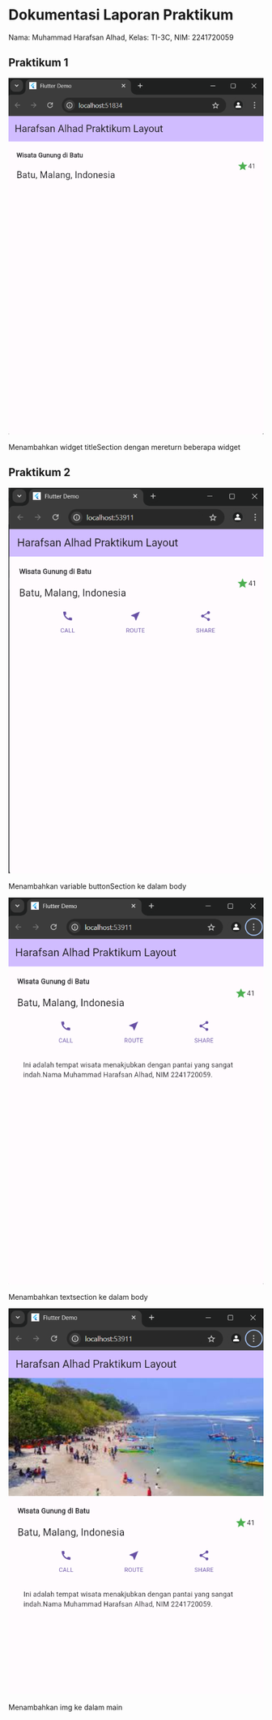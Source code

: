 # Dokumentasi Laporan Praktikum

Nama: Muhammad Harafsan Alhad, Kelas: TI-3C, NIM: 2241720059

## Praktikum 1

![Praktikum 1](assets/praktikum1.png)

Menambahkan widget titleSection dengan mereturn beberapa widget

## Praktikum 2

![Praktikum 2](assets/praktikum2.png)

Menambahkan variable buttonSection ke dalam body

![Praktikum 4](assets/praktikum3.png)

Menambahkan textsection ke dalam body

![Praktikum 4](assets/praktikum4.png)

Menambahkan img ke dalam main


